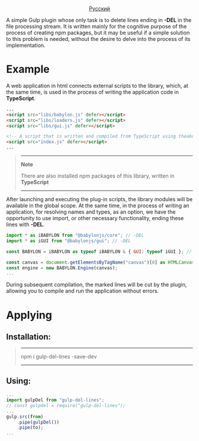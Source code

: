 <div align="center"><ins>

[Русский](https://github.com/IPcorps/gulp-del-lines/blob/main/README_RU.md)

</ins></div>

A simple Gulp plugin whose only task is to delete lines ending in **-DEL** in the file processing stream. It is written mainly for the cognitive purpose of the process of creating npm packages, but it may be useful if a simple solution to this problem is needed, without the desire to delve into the process of its implementation.

# Example
A web application in html connects external scripts to the library, which, at the same time, is used in the process of writing the application code in **TypeScript**.

```html
...
<script src="libs/babylon.js" defer></script>
<script src="libs/loaders.js" defer></script>
<script src="libs/gui.js" defer></script>

<!-- A script that is written and compiled from TypeScript using theabove libraries. -->
<script src="index.js" defer></script>
...
```

>---
>**Note**
>
>There are also installed npm packages of this library, written in **TypeScript**
>
>---

After launching and executing the plug-in scripts, the library modules will be available in the global scope. At the same time, in the process of writing an application, for resolving names and types, as an option, we have the opportunity to use import, or other necessary functionality, ending these lines with **-DEL**.

```javascript
import * as iBABYLON from "@babylonjs/core"; // -DEL
import * as iGUI from "@babylonjs/gui"; // -DEL

const BABYLON = iBABYLON as typeof iBABYLON & { GUI: typeof iGUI }; // -DEL

const canvas = document.getElementsByTagName("canvas")[0] as HTMLCanvasElement;
const engine = new BABYLON.Engine(canvas);
...
```
During subsequent compilation, the marked lines will be cut by the plugin, allowing you to compile and run the application without errors.

# Applying

## Installation:
>___
>npm i gulp-del-lines -save-dev
>___

## Using:

```javascript
...
import gulpDel from "gulp-del-lines";
// const gulpdel = require("gulp-del-lines");
...
gulp.src(from)
    .pipe(gulpDel())
    .pipe(to);
...
```
